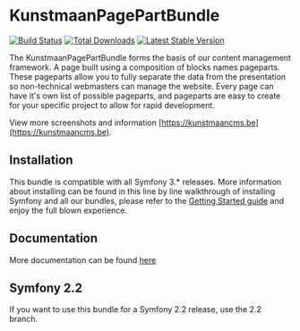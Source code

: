 # KunstmaanPagePartBundle

[![Build Status](https://github.com/Kunstmaan/KunstmaanBundlesCMS/actions/workflows/ci.yml/badge.svg)](https://github.com/Kunstmaan/KunstmaanBundlesCMS/actions)
[![Total Downloads](https://poser.pugx.org/kunstmaan/pagepart-bundle/downloads.png)](https://packagist.org/packages/kunstmaan/pagepart-bundle)
[![Latest Stable Version](https://poser.pugx.org/kunstmaan/pagepart-bundle/v/stable.png)](https://packagist.org/packages/kunstmaan/pagepart-bundle)

The KunstmaanPagePartBundle forms the basis of our content management framework. A page built using a composition of blocks names pageparts. These pageparts allow you to fully separate the data from the presentation so non-technical webmasters can manage the website. Every page can have it's own list of possible pageparts, and pageparts are easy to create for your specific project to allow for rapid development.

View more screenshots and information [https://kunstmaancms.be](https://kunstmaancms.be).

## Installation

This bundle is compatible with all Symfony 3.* releases. More information about installing can be found in this line by line walkthrough of installing Symfony and all our bundles, please refer to the [Getting Started guide](https://kunstmaanbundlescms.readthedocs.io/en/stable/installation/) and enjoy the full blown experience.

## Documentation

More documentation can be found [here](https://github.com/Kunstmaan/KunstmaanPagePartBundle/blob/master/Resources/doc/PagePartBundle.md)

## Symfony 2.2

If you want to use this bundle for a Symfony 2.2 release, use the 2.2 branch.
